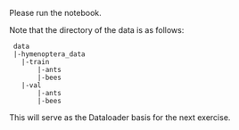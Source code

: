 Please run the notebook.

Note that the directory of the data is as follows:


```angular2html
 data
 |-hymenoptera_data
   |-train
       |-ants
       |-bees
   |-val
       |-ants
       |-bees
```
 
 
 
 This will serve as the Dataloader basis for the next exercise.